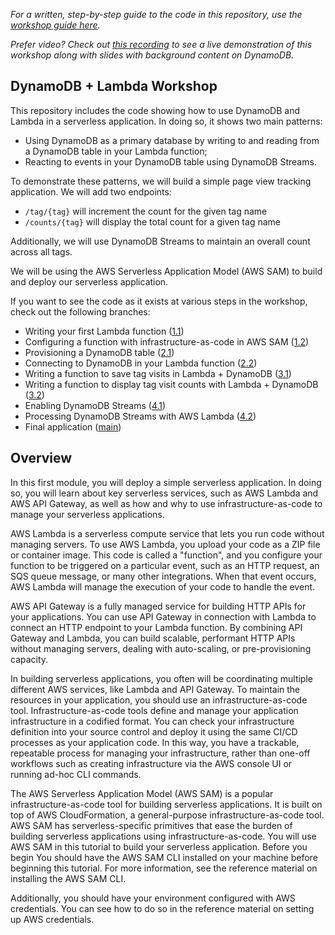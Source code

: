 _For a written, step-by-step guide to the code in this repository, use the [workshop guide here](https://ddb-labs.s3.amazonaws.com/AWS-Virtual-Workshop-DynamoDB-Lambda-02022022.pdf)._

_Prefer video? Check out [this recording](https://www.youtube.com/watch?v=SKmHrhUR9oY&ab_channel=AWSOnlineTechTalks) to see a live demonstration of this workshop along with slides with background content on DynamoDB._

## DynamoDB + Lambda Workshop

This repository includes the code showing how to use DynamoDB and Lambda in a serverless application. In doing so, it shows two main patterns:

- Using DynamoDB as a primary database by writing to and reading from a DynamoDB table in your Lambda function;
- Reacting to events in your DynamoDB table using DynamoDB Streams.

To demonstrate these patterns, we will build a simple page view tracking application. We will add two endpoints:

- `/tag/{tag}` will increment the count for the given tag name
- `/counts/{tag}` will display the total count for a given tag name

Additionally, we will use DynamoDB Streams to maintain an overall count across all tags.

We will be using the AWS Serverless Application Model (AWS SAM) to build and deploy our serverless application.

If you want to see the code as it exists at various steps in the workshop, check out the following branches:

- Writing your first Lambda function ([1.1](https://github.com/alexdebrie/lambda-dynamodb-workshop/tree/1.1))
- Configuring a function with infrastructure-as-code in AWS SAM ([1.2](https://github.com/alexdebrie/lambda-dynamodb-workshop/tree/1.2))
- Provisioning a DynamoDB table ([2.1](https://github.com/alexdebrie/lambda-dynamodb-workshop/tree/2.1))
- Connecting to DynamoDB in your Lambda function ([2.2](https://github.com/alexdebrie/lambda-dynamodb-workshop/tree/2.2))
- Writing a function to save tag visits in Lambda + DynamoDB ([3.1](https://github.com/alexdebrie/lambda-dynamodb-workshop/tree/3.1))
- Writing a function to display tag visit counts with Lambda + DynamoDB ([3.2](https://github.com/alexdebrie/lambda-dynamodb-workshop/tree/3.2))
- Enabling DynamoDB Streams ([4.1](https://github.com/alexdebrie/lambda-dynamodb-workshop/tree/4.1))
- Processing DynamoDB Streams with AWS Lambda ([4.2](https://github.com/alexdebrie/lambda-dynamodb-workshop/tree/4.2))
- Final application ([main](https://github.com/alexdebrie/lambda-dynamodb-workshop/tree/main))

## Overview

In this first module, you will deploy a simple serverless application. In doing so, you will learn about key serverless services, such as AWS Lambda and AWS API Gateway, as well as how and why to use infrastructure-as-code to manage your serverless applications.

AWS Lambda is a serverless compute service that lets you run code without managing servers. To use AWS Lambda, you upload your code as a ZIP file or container image. This code is called a "function", and you configure your function to be triggered on a particular event, such as an HTTP request, an SQS queue message, or many other integrations. When that event occurs, AWS Lambda will manage the execution of your code to handle the event.

AWS API Gateway is a fully managed service for building HTTP APIs for your applications. You can use API Gateway in connection with Lambda to connect an HTTP endpoint to your Lambda function. By combining API Gateway and Lambda, you can build scalable, performant HTTP APIs without managing servers, dealing with auto-scaling, or pre-provisioning capacity.

In building serverless applications, you often will be coordinating multiple different AWS services, like Lambda and API Gateway. To maintain the resources in your application, you should use an infrastructure-as-code tool. Infrastructure-as-code tools define and manage your application infrastructure in a codified format. You can check your infrastructure definition into your source control and deploy it using the same CI/CD processes as your application code. In this way, you have a trackable, repeatable process for managing your infrastructure, rather than one-off workflows such as creating infrastructure via the AWS console UI or running ad-hoc CLI commands.

The AWS Serverless Application Model (AWS SAM) is a popular infrastructure-as-code tool for building serverless applications. It is built on top of AWS CloudFormation, a general-purpose infrastructure-as-code tool. AWS SAM has serverless-specific primitives that ease the burden of building serverless applications using infrastructure-as-code. You will use AWS SAM in this tutorial to build your serverless application.
Before you begin
You should have the AWS SAM CLI installed on your machine before beginning this tutorial. For more information, see the reference material on installing the AWS SAM CLI.

Additionally, you should have your environment configured with AWS credentials. You can see how to do so in the reference material on setting up AWS credentials.
